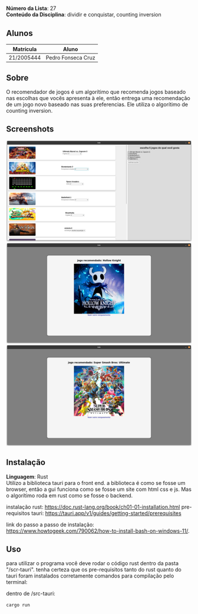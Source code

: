 # 

**Número da Lista**: 27<br>
**Conteúdo da Disciplina**: dividir e conquistar, counting inversion<br>

## Alunos
|Matrícula | Aluno |
| -- | -- |
| 21/2005444  |  Pedro Fonseca Cruz |

## Sobre
O recomendador de jogos é um algorítimo que recomenda jogos baseado nas escolhas que vocês apresenta à ele, então entrega uma recomendação de um jogo novo baseado nas suas preferencias. Ele utiliza o algorítimo de counting inversion.


## Screenshots
![](imagens/foto_01.png)
![](imagens/foto_02.png)
![](imagens/foto_03.png)

## Instalação
**Linguagem**: Rust<br>
Utilizo a biblioteca tauri para o front end. a biblioteca é como se fosse um browser, então a gui funciona como se fosse um site com html css e js. Mas o algorítimo roda em rust como se fosse o backend.

instalação rust: https://doc.rust-lang.org/book/ch01-01-installation.html
pre-requisitos tauri: https://tauri.app/v1/guides/getting-started/prerequisites

link do passo a passo de instalação: https://www.howtogeek.com/790062/how-to-install-bash-on-windows-11/.

## Uso
para utilizar o programa você deve rodar o código rust dentro da pasta "/scr-tauri". tenha certeza que os pre-requisitos tanto do rust quanto do tauri foram instalados corretamente
comandos para compilação pelo terminal:<br>

dentro de /src-tauri:
```console
cargo run
```
